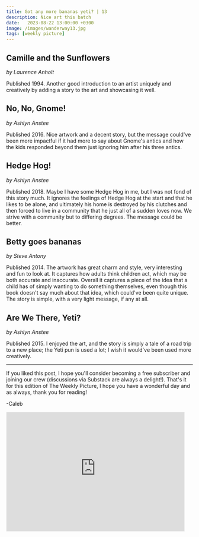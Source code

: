 ```yaml
---
title: Got any more bananas yeti? | 13
description: Nice art this batch
date:   2023-08-22 13:00:00 +0300
image: /images/wanderway13.jpg
tags: [weekly picture]
---
```


## Camille and the Sunflowers

*by Laurence Anholt*

Published 1994. Another good introduction to an artist uniquely and creatively by adding a story to the art and showcasing it well.

## No, No, Gnome!

*by Ashlyn Anstee*

Published 2016. Nice artwork and a decent story, but the message could've been more impactful if it had more to say about Gnome's antics and how the kids responded beyond them just ignoring him after his three antics.

## Hedge Hog!

*by Ashlyn Anstee*

Published 2018. Maybe I have some Hedge Hog in me, but I was not fond of this story much. It ignores the feelings of Hedge Hog at the start and that he likes to be alone, and ultimately his home is destroyed by his clutches and then forced to live in a community that he just all of a sudden loves now. We strive with a community but to differing degrees. The message could be better.

## Betty goes bananas

*by Steve Antony*

Published 2014. The artwork has great charm and style, very interesting and fun to look at. It captures how adults think children act, which may be both accurate and inaccurate. Overall it captures a piece of the idea that a child has of simply wanting to do something themselves, even though this book doesn't say much about that idea, which could've been quite unique. The story is simple, with a very light message, if any at all.

## Are We There, Yeti?

*by Ashlyn Anstee*

Published 2015. I enjoyed the art, and the story is simply a tale of a road trip to a new place; the Yeti pun is used a lot; I wish it would've been used more creatively.

***

If you liked this post, I hope you'll consider becoming a free subscriber and joining our crew (discussions via Substack are always a delight!). That's it for this edition of The Weekly Picture, I hope you have a wonderful day and as always, thank you for reading!

-Caleb
    
<iframe src="https://thewanderway.substack.com/embed" width="480" height="320" style="border:1px solid #EEE; background:white;" frameborder="0" scrolling="no"></iframe>
